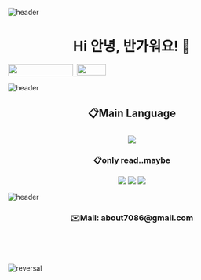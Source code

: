 ![header](https://capsule-render.vercel.app/api?type=waving&color=auto&height=300&section=header&text=welcome!&fontSize=90&animation=fadeIn&fontAlignY=38&desc=Sehyun's%20GitHub%20GateWay&descAlignY=51&descAlign=62)

<h1 align="center">Hi 안녕, 반가워요! 🤗</h1>

<p><a href="https://hits.seeyoufarm.com">&nbsp;&nbsp;</a><a style="text-align: -webkit-center;" href="https://blog.naver.com/kimsehyun34" target="_blank" rel="noopener"><img src="https://img.shields.io/badge/-Vlog-92a8d1?logo=kakao&amp;logoColor=white" width="59" height="22" /></a><a href="https://hits.seeyoufarm.com"><img style="float: left;" src="https://hits.seeyoufarm.com/api/count/incr/badge.svg?url=https%3A%2F%2Fgithub.com%2FFURY312&amp;count_bg=%235264A8&amp;title_bg=%23222141&amp;icon=github.svg&amp;icon_color=%23E7E7E7&amp;title=hits&amp;edge_flat=false" width="132" height="24" /></a></p>

![header](https://capsule-render.vercel.app/api?type=rect&color=gradient&height=1)

<h2 align="center">📋Main Language<br /><br /> <img src="https://img.shields.io/badge/Python-3776AB?style=for-the-badge&amp;logo=Python&amp;logoColor=white" /></h2>

<h3 align="center">📋only read..maybe</h3>
<p align="center"><img src="https://img.shields.io/badge/javascript-F7DF1E?style=for-the-badge&amp;logo=javascript&amp;logoColor=black" /> <img src="https://img.shields.io/badge/css-1572B6?style=for-the-badge&amp;logo=css3&amp;logoColor=white" /> <img src="https://img.shields.io/badge/html-E34F26?style=for-the-badge&amp;logo=html5&amp;logoColor=white" /></p>

![header](https://capsule-render.vercel.app/api?type=rect&color=gradient&height=1)
<h3 align="center">✉️Mail: about7086@gmail.com</h3>
<p>&nbsp;</p>
<p>&nbsp;</p>

![reversal](https://capsule-render.vercel.app/api?type=waving&section=footer&color=auto)
